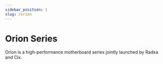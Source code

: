 ```yaml
---
sidebar_position: 1
slug: /orion
---
```


# Orion Series

Orion is a high-performance motherboard series jointly launched by Radxa and Cix.
